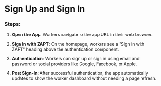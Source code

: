 # Sign Up and Sign In

### Steps:

1. **Open the App**: Workers navigate to the app URL in their web browser.

2. **Sign In with ZAPT**: On the homepage, workers see a "Sign in with ZAPT" heading above the authentication component.

3. **Authentication**: Workers can sign up or sign in using email and password or social providers like Google, Facebook, or Apple.

4. **Post Sign-In**: After successful authentication, the app automatically updates to show the worker dashboard without needing a page refresh.
